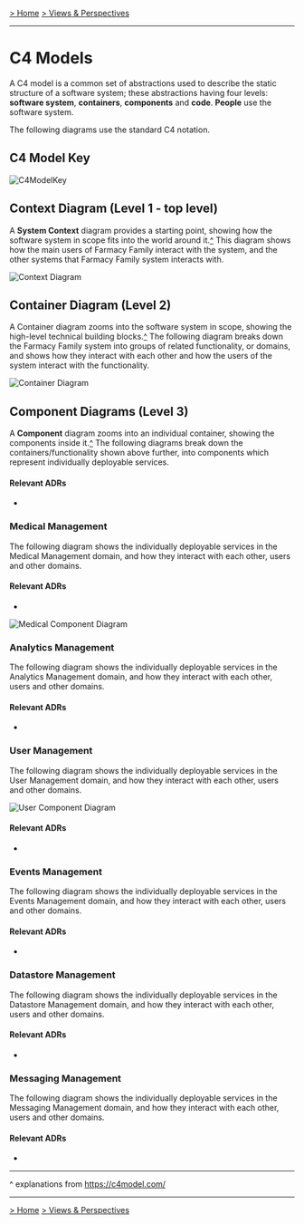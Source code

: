[> Home](../../README.md)    [> Views & Perspectives](../README.md)

---

# C4 Models

A C4 model is a common set of abstractions used to describe the static structure of a software system; these abstractions having four levels: **software system**, **containers**, **components** and **code**. **People** use the software system.

The following diagrams use the standard C4 notation.

## C4 Model Key

![C4ModelKey](../../assets/diagrams/C4ModelKey.png)

## Context Diagram (Level 1 - top level)

A **System Context** diagram provides a starting point, showing how the software system in scope fits into the world around it.[^](#expl) 
This diagram shows how the main users of Farmacy Family interact with the system, and the other systems that Farmacy Family system interacts with.

![Context Diagram](../../assets/diagrams/ContextDiagram.png)

## Container Diagram (Level 2)

A Container diagram zooms into the software system in scope, showing the high-level technical building blocks.[^](#exp1) The following diagram breaks down the Farmacy Family system into groups of related functionality, or domains, and shows how they interact with each other and how the users of the system interact with the functionality.

![Container Diagram](../../assets/diagrams/ContainerDiagram.png)

## Component Diagrams (Level 3)

A **Component** diagram zooms into an individual container, showing the components inside it.[^](#expl)
The following diagrams break down the containers/functionality shown above further, into components which represent individually deployable services.

#### Relevant ADRs

- 

### Medical Management

The following diagram shows the individually deployable services in the Medical Management domain, and how they interact with each other, users and other domains.

#### Relevant ADRs

- 

![Medical Component Diagram](../../assets/diagrams/MedicalComponentDiagram.png)


### Analytics Management

The following diagram shows the individually deployable services in the Analytics Management domain, and how they interact with each other, users and other domains.

#### Relevant ADRs

- 

### User Management

The following diagram shows the individually deployable services in the User Management domain, and how they interact with each other, users and other domains.

![User Component Diagram](../../assets/diagrams/UserComponentDiagram.png)

#### Relevant ADRs

- 

### Events Management

The following diagram shows the individually deployable services in the Events Management domain, and how they interact with each other, users and other domains.

#### Relevant ADRs

- 

### Datastore Management

The following diagram shows the individually deployable services in the Datastore Management domain, and how they interact with each other, users and other domains.

#### Relevant ADRs

- 

### Messaging Management

The following diagram shows the individually deployable services in the Messaging Management domain, and how they interact with each other, users and other domains.

#### Relevant ADRs

- 



---

<a id="expl"></a>^ explanations from https://c4model.com/

---

[> Home](../../README.md)    [> Views & Perspectives](../README.md)